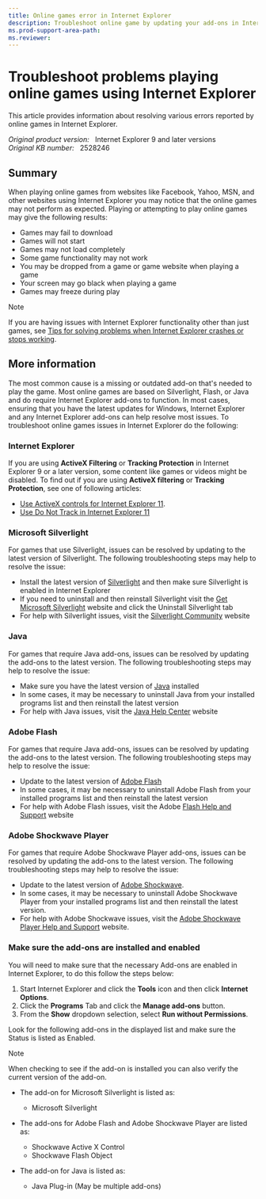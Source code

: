 ```yaml
---
title: Online games error in Internet Explorer
description: Troubleshoot online game by updating your add-ons in Internet Explorer. Some sites that may be affected are Yahoo games, Facebook games, MSN games, and online games with other sites.
ms.prod-support-area-path: 
ms.reviewer: 
---
```

# Troubleshoot problems playing online games using Internet Explorer

This article provides information about resolving various errors reported by online games in Internet Explorer.

_Original product version:_ &nbsp; Internet Explorer 9 and later versions  
_Original KB number:_ &nbsp; 2528246

## Summary

When playing online games from websites like Facebook, Yahoo, MSN, and other websites using Internet Explorer you may notice that the online games may not perform as expected. Playing or attempting to play online games may give the following results:

- Games may fail to download
- Games will not start
- Games may not load completely
- Some game functionality may not work
- You may be dropped from a game or game website when playing a game
- Your screen may go black when playing a game
- Games may freeze during play

> [!NOTE]
> If you are having issues with Internet Explorer functionality other than just games, see [Tips for solving problems when Internet Explorer crashes or stops working](https://support.microsoft.com/help/4026254/internet-explorer-has-stopped-working).

## More information

The most common cause is a missing or outdated add-on that's needed to play the game. Most online games are based on Silverlight, Flash, or Java and do require Internet Explorer add-ons to function. In most cases, ensuring that you have the latest updates for Windows, Internet Explorer and any Internet Explorer add-ons can help resolve most issues. To troubleshoot online games issues in Internet Explorer do the following:

### Internet Explorer

If you are using **ActiveX Filtering** or **Tracking Protection** in Internet Explorer 9 or a later version, some content like games or videos might be disabled. To find out if you are using **ActiveX filtering** or **Tracking Protection**, see one of following articles:

- [Use ActiveX controls for Internet Explorer 11](https://support.microsoft.com/help/17469/windows-internet-explorer-use-activex-controls).
- [Use Do Not Track in Internet Explorer 11](https://support.microsoft.com/help/17288/windows-internet-explorer-11-use-do-not-track)

### Microsoft Silverlight

For games that use Silverlight, issues can be resolved by updating to the latest version of Silverlight. The following troubleshooting steps may help to resolve the issue:

- Install the latest version of [Silverlight](https://www.microsoft.com/silverlight) and then make sure Silverlight is enabled in Internet Explorer
- If you need to uninstall and then reinstall Silverlight visit the [Get Microsoft Silverlight](https://www.microsoft.com/getsilverlight/get-started/install/default.aspx) website and click the Uninstall Silverlight tab
- For help with Silverlight issues, visit the [Silverlight Community](https://www.microsoft.com/silverlight/community) website

### Java

For games that require Java add-ons, issues can be resolved by updating the add-ons to the latest version. The following troubleshooting steps may help to resolve the issue:

- Make sure you have the latest version of [Java](http://www.java.com/) installed
- In some cases, it may be necessary to uninstall Java from your installed programs list and then reinstall the latest version
- For help with Java issues, visit the [Java Help Center](https://www.java.com/en/download/help) website

### Adobe Flash

For games that require Java add-ons, issues can be resolved by updating the add-ons to the latest version. The following troubleshooting steps may help to resolve the issue:

- Update to the latest version of [Adobe Flash](http://www.adobe.com/downloads)
- In some cases, it may be necessary to uninstall Adobe Flash from your installed programs list and then reinstall the latest version
- For help with Adobe Flash issues, visit the Adobe [Flash Help and Support](http://www.adobe.com/support/flash) website

### Adobe Shockwave Player

For games that require Adobe Shockwave Player add-ons, issues can be resolved by updating the add-ons to the latest version. The following troubleshooting steps may help to resolve the issue:

- Update to the latest version of [Adobe Shockwave](http://get.adobe.com/shockwave/otherversions).
- In some cases, it may be necessary to uninstall Adobe Shockwave Player from your installed programs list and then reinstall the latest version.
- For help with Adobe Shockwave issues, visit the [Adobe Shockwave Player Help and Support](http://www.adobe.com/support/shockwave) website.

### Make sure the add-ons are installed and enabled

You will need to make sure that the necessary Add-ons are enabled in Internet Explorer, to do this follow the steps below:

1. Start Internet Explorer and click the **Tools** icon and then click **Internet Options**.
2. Click the **Programs** Tab and click the **Manage add-ons** button.
3. From the **Show** dropdown selection, select **Run without Permissions**.

Look for the following add-ons in the displayed list and make sure the Status is listed as Enabled.

> [!NOTE]
> When checking to see if the add-on is installed you can also verify the current version of the add-on.

- The add-on for Microsoft Silverlight is listed as:

  - Microsoft Silverlight

- The add-ons for Adobe Flash and Adobe Shockwave Player are listed as:

  - Shockwave Active X Control
  - Shockwave Flash Object

- The add-on for Java is listed as:

  - Java Plug-in (May be multiple add-ons)
